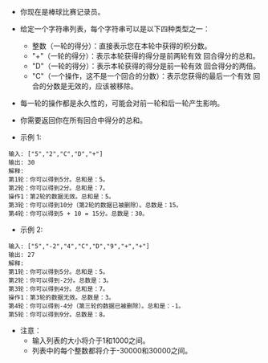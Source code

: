 - 你现在是棒球比赛记录员。
- 给定一个字符串列表，每个字符串可以是以下四种类型之一：
  - 整数（一轮的得分）：直接表示您在本轮中获得的积分数。
  - "+"（一轮的得分）：表示本轮获得的得分是前两轮有效 回合得分的总和。
  - "D"（一轮的得分）：表示本轮获得的得分是前一轮有效 回合得分的两倍。
  - "C"（一个操作，这不是一个回合的分数）：表示您获得的最后一个有效 回合的分数是无效的，应该被移除。

- 每一轮的操作都是永久性的，可能会对前一轮和后一轮产生影响。
- 你需要返回你在所有回合中得分的总和。

- 示例 1:
```
输入: ["5","2","C","D","+"]
输出: 30
解释: 
第1轮：你可以得到5分。总和是：5。
第2轮：你可以得到2分。总和是：7。
操作1：第2轮的数据无效。总和是：5。
第3轮：你可以得到10分（第2轮的数据已被删除）。总数是：15。
第4轮：你可以得到5 + 10 = 15分。总数是：30。

```

- 示例 2:
```
输入: ["5","-2","4","C","D","9","+","+"]
输出: 27
解释: 
第1轮：你可以得到5分。总和是：5。
第2轮：你可以得到-2分。总数是：3。
第3轮：你可以得到4分。总和是：7。
操作1：第3轮的数据无效。总数是：3。
第4轮：你可以得到-4分（第三轮的数据已被删除）。总和是：-1。
第5轮：你可以得到9分。总数是：8。
```

- 注意：
  - 输入列表的大小将介于1和1000之间。
  - 列表中的每个整数都将介于-30000和30000之间。